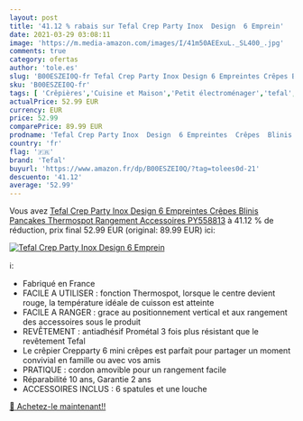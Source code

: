 ```yaml
---
layout: post
title: '41.12 % rabais sur Tefal Crep Party Inox  Design  6 Emprein'
date: 2021-03-29 03:08:11
image: 'https://m.media-amazon.com/images/I/41m50AEExuL._SL400_.jpg'
comments: true
category: ofertas
author: 'tole.es'
slug: 'B00ESZEI0Q-fr Tefal Crep Party Inox Design 6 Empreintes Crêpes Blinis...'
sku: 'B00ESZEI0Q-fr'
tags: [ 'Crêpières','Cuisine et Maison','Petit électroménager','tefal','Électroménager spécialisé', ]
actualPrice: 52.99 EUR
currency: EUR
price: 52.99
comparePrice: 89.99 EUR
prodname: 'Tefal Crep Party Inox  Design  6 Empreintes  Crêpes  Blinis  Pancakes  Thermospot  Rangement Accessoires PY558813'
country: 'fr'
flag: '🇫🇷'
brand: 'Tefal'
buyurl: 'https://www.amazon.fr/dp/B00ESZEI0Q/?tag=tolees0d-21'
descuento: '41.12'
average: '52.99'
---
```


Vous avez [Tefal Crep Party Inox  Design  6 Empreintes  Crêpes  Blinis  Pancakes  Thermospot  Rangement Accessoires PY558813](https://www.amazon.fr/dp/B00ESZEI0Q/?tag=tolees0d-21)  à  41.12 % de réduction, prix final  52.99 EUR (original: 89.99 EUR) ici:

[![Tefal Crep Party Inox  Design  6 Emprein](https://m.media-amazon.com/images/I/41m50AEExuL._SL400_.jpg)](https://www.amazon.fr/dp/B00ESZEI0Q/?tag=tolees0d-21)

ℹ️:

- Fabriqué en France
- FACILE A UTILISER : fonction Thermospot, lorsque le centre devient rouge, la température idéale de cuisson est atteinte
- FACILE A RANGER : grace au positionnement vertical et aux rangement des accessoires sous le produit
- REVÊTEMENT : antiadhésif Prométal 3 fois plus résistant que le revêtement Tefal
- Le crêpier Crepparty 6 mini crêpes est parfait pour partager un moment convivial en famille ou avec vos amis
- PRATIQUE : cordon amovible pour un rangement facile
- Réparabilité 10 ans, Garantie 2 ans
- ACCESSOIRES INCLUS : 6 spatules et une louche

[🛒 Achetez-le maintenant!!](https://www.amazon.fr/dp/B00ESZEI0Q/?tag=tolees0d-21)
